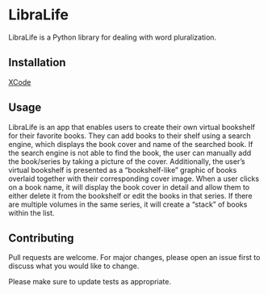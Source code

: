 # LibraLife

LibraLife is a Python library for dealing with word pluralization.

## Installation

[XCode](https://developer.apple.com/xcode/)

## Usage

LibraLife is an app that enables users to create their own virtual bookshelf for their favorite books. They can add books to their shelf using a search engine, which displays the book cover and name of the searched book. If the search engine is not able to find the book, the user can manually add the book/series by taking a picture of the cover. Additionally, the user’s virtual bookshelf is presented as a “bookshelf-like” graphic of books overlaid together with their corresponding cover image. When a user clicks on a book name, it will display the book cover in detail and allow them to either delete it from the bookshelf or edit the books in that series. If there are multiple volumes in the same series, it will create a “stack” of books within the list.

## Contributing

Pull requests are welcome. For major changes, please open an issue first
to discuss what you would like to change.

Please make sure to update tests as appropriate.
